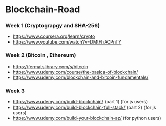 # Blockchain-Road

### Week 1 (Cryptograpgy and SHA-256)

* https://www.coursera.org/learn/crypto
* https://www.youtube.com/watch?v=DMtFhACPnTY

### Week 2 (Bitcoin , Ethereum)

* https://fermatslibrary.com/s/bitcoin
* https://www.udemy.com/course/the-basics-of-blockchain/
* https://www.udemy.com/blockchain-and-bitcoin-fundamentals/

### Week 3 

* https://www.udemy.com/build-blockchain/ (part 1) (for js users)
* https://www.udemy.com/build-blockchain-full-stack/ (part 2) (for js users)
* https://www.udemy.com/build-your-blockchain-az/ (for python users)

